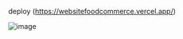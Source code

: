 deploy (https://websitefoodcommerce.vercel.app/)

![image](https://github.com/user-attachments/assets/1c02d07d-0f01-4256-b322-8ed816ff8363)
